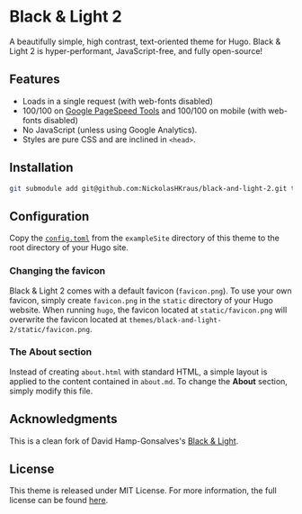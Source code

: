 # Black & Light 2
A beautifully simple, high contrast, text-oriented theme for Hugo. Black & Light 2 is hyper-performant, JavaScript-free, and fully open-source!

## Features

* Loads in a single request (with web-fonts disabled)
* 100/100 on [Google PageSpeed Tools](https://developers.google.com/speed/) and 100/100 on mobile (with web-fonts disabled)
* No JavaScript (unless using Google Analytics).
* Styles are pure CSS and are inclined in `<head>`.

## Installation

```bash
git submodule add git@github.com:NickolasHKraus/black-and-light-2.git themes/black-and-light-2
```

## Configuration
Copy the [`config.toml`](https://github.com/NickolasHKraus/black-and-light-2/blob/master/exampleSite/config.toml) from the `exampleSite` directory of this theme to the root directory of your Hugo site.

### Changing the favicon
Black & Light 2 comes with a default favicon (`favicon.png`). To use your own favicon, simply create `favicon.png` in the `static` directory of your Hugo website. When running `hugo`, the favicon located at `static/favicon.png` will overwrite the favicon located at `themes/black-and-light-2/static/favicon.png`.

### The About section
Instead of creating `about.html` with standard HTML, a simple layout is applied to the content contained in `about.md`. To change the **About** section, simply modify this file.

## Acknowledgments
This is a clean fork of David Hamp-Gonsalves's [Black & Light](https://github.com/davidhampgonsalves/hugo-black-and-light-theme).

## License
This theme is released under MIT License. For more information, the full license can be found [here](https://github.com/NickolasHKraus/black-and-light-2/blob/master/LICENSE).
